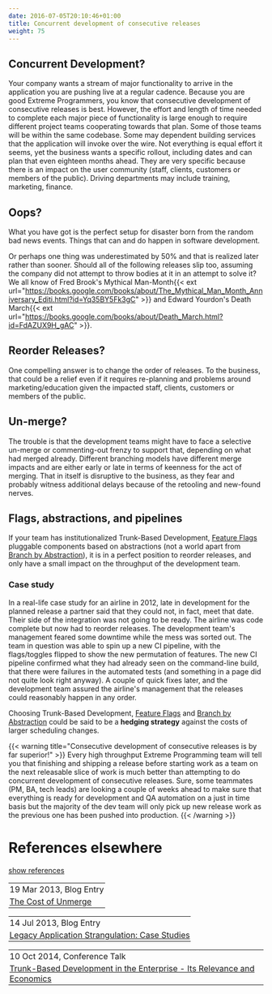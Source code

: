 ```yaml
---
date: 2016-07-05T20:10:46+01:00
title: Concurrent development of consecutive releases
weight: 75
---
```


## Concurrent Development?

Your company wants a stream of major functionality to arrive in the application you are pushing live at a regular 
cadence. Because you are good Extreme Programmers, you know that consecutive development of consecutive releases
is best. However, the effort and length of time needed to complete each major piece of functionality is
large enough to require different project teams cooperating towards that plan. Some of those teams will be within
the same codebase. Some may dependent building services that the application will invoke over the wire. Not everything 
is equal effort it seems, yet the business wants a specific rollout, including dates and can plan that even eighteen 
months ahead. They are very specific because there is an impact on the user community (staff, clients, customers or 
members of the public). Driving departments may include training, marketing, finance.

## Oops?

What you have got is the perfect setup for disaster born from the random bad news events. Things that can and do 
happen in software development. 

Or perhaps one thing was underestimated by 50% and that is realized later rather than sooner. 
Should all of the following releases slip too, assuming the company did not attempt to throw bodies at it in an attempt 
to solve it? We all know of Fred Brook's Mythical Man-Month{{< ext url="https://books.google.com/books/about/The_Mythical_Man_Month_Anniversary_Editi.html?id=Yq35BY5Fk3gC" >}}
and Edward Yourdon's Death March{{< ext url="https://books.google.com/books/about/Death_March.html?id=FdAZUX9H_gAC" >}}.

## Reorder Releases?

One compelling answer is to change the order of releases. To the business, that could be a relief even if it requires
re-planning and problems around marketing/education given the impacted staff, clients, customers or members of the 
public.

## Un-merge?

The trouble is that the development teams might have to face a selective un-merge or commenting-out frenzy to support that, depending on
what had merged already. Different branching models have different merge impacts and are either early or late in terms
of keenness for the act of merging. That in itself is disruptive to the business, as they fear and probably witness 
additional delays because of the retooling and new-found nerves.

## Flags, abstractions, and pipelines

If your team has institutionalized Trunk-Based Development, [Feature Flags](/feature-flags/) pluggable components based
on abstractions (not a world apart from [Branch by Abstraction](/branch-by-abstraction/)), it is in a perfect position 
to reorder releases, and only have a small impact on the throughput of the development team. 

### Case study

In a real-life case study for an airline in 2012, late in development for the planned release a partner said that they could 
not, in fact, meet that date. Their side of the integration was not going to be ready. The airline was code complete but now had to 
reorder releases. The development team's management feared some downtime while the mess was sorted out. The team in question
was able to spin up a new CI pipeline, with the flags/toggles flipped to show the new permutation of features. 
The new CI pipeline confirmed what they had already seen on the command-line build, that there were failures in the 
automated tests (and something in a page did not quite look right anyway). A couple of quick fixes later, and the development 
team assured the airline's management that the releases could reasonably happen in any order.

Choosing Trunk-Based Development, [Feature Flags](/feature-flags/) and [Branch by Abstraction](/branch-by-abstraction/) 
could be said to be a **hedging strategy** against the costs of larger scheduling changes.

{{< warning title="Consecutive development of consecutive releases is by far superior!" >}}
Every high throughput Extreme Programming team will tell you that finishing and shipping a release before starting work
as a team on the next releasable slice of work is much better than attempting to do concurrent development of 
consecutive releases.  Sure, some teammates (PM, BA, tech leads) are looking a couple of weeks ahead to make sure that
everything is ready for development and QA automation on a just in time basis but the majority of the dev team will 
only pick up new release work as the previous one has been pushed into production.
{{< /warning >}} 


# References elsewhere

<a id="showHideRefs" href="javascript:toggleRefs();">show references</a>

<div>
    <table style="border: 0; box-shadow: none">
        <tr>
            <td style="padding: 2px" valign="top">19 Mar 2013, Blog Entry</td>
        </tr>
        <tr>
            <td style="border-top: 0px; padding: 2px" valign="top"><a href="http://paulhammant.com/2013/03/19/cost-of-unmerge/">The Cost of Unmerge</a></td>
        </tr>
    </table>
    <table style="border: 0; box-shadow: none">
        <tr>
            <td style="padding: 2px" valign="top">14 Jul 2013, Blog Entry</td>
        </tr>
        <tr>
            <td style="border-top: 0px; padding: 2px" valign="top"><a href="http://paulhammant.com/2013/07/14/legacy-application-strangulation-case-studies/">Legacy Application Strangulation: Case Studies</a></td>
        </tr>
    </table>
    <table style="border: 0; box-shadow: none">
        <tr>
            <td style="padding: 2px" valign="top">10 Oct 2014, Conference Talk</td>
        </tr>
        <tr>
            <td style="border-top: 0px; padding: 2px" valign="top"><a href="https://www.perforce.com/merge/2014-sessions/trunk-based-development-enterprise-its-relevance-economics">Trunk-Based Development in the Enterprise - Its Relevance and Economics</a></td>
        </tr>
    </table>
</div>



